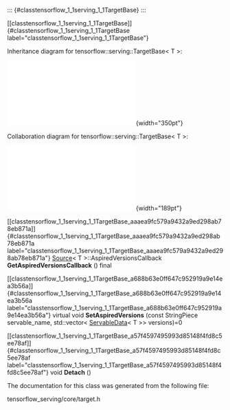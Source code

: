 ::: {#classtensorflow_1_1serving_1_1TargetBase}
:::

[\[classtensorflow\_1\_1serving\_1\_1TargetBase\]]{#classtensorflow_1_1serving_1_1TargetBase
label="classtensorflow_1_1serving_1_1TargetBase"}

Inheritance diagram for tensorflow::serving::TargetBase$<$ T $>$:

![image](classtensorflow_1_1serving_1_1TargetBase__inherit__graph.pdf){width="350pt"}

Collaboration diagram for tensorflow::serving::TargetBase$<$ T $>$:

![image](classtensorflow_1_1serving_1_1TargetBase__coll__graph.pdf){width="189pt"}

[\[classtensorflow\_1\_1serving\_1\_1TargetBase\_aaaea9fc579a9432a9ed298ab78eb871a\]]{#classtensorflow_1_1serving_1_1TargetBase_aaaea9fc579a9432a9ed298ab78eb871a
label="classtensorflow_1_1serving_1_1TargetBase_aaaea9fc579a9432a9ed298ab78eb871a"}
[Source](#classtensorflow_1_1serving_1_1Source)$<$ T
$>$::AspiredVersionsCallback **GetAspiredVersionsCallback** () final

[\[classtensorflow\_1\_1serving\_1\_1TargetBase\_a688b63e0ff647c952919a9e14ea3b56a\]]{#classtensorflow_1_1serving_1_1TargetBase_a688b63e0ff647c952919a9e14ea3b56a
label="classtensorflow_1_1serving_1_1TargetBase_a688b63e0ff647c952919a9e14ea3b56a"}
virtual void **SetAspiredVersions** (const StringPiece servable\_name,
std::vector$<$
[ServableData](#classtensorflow_1_1serving_1_1ServableData)$<$ T $>$$>$
versions)=0

[\[classtensorflow\_1\_1serving\_1\_1TargetBase\_a57f4597495993d85148f4fd8c5ee78af\]]{#classtensorflow_1_1serving_1_1TargetBase_a57f4597495993d85148f4fd8c5ee78af
label="classtensorflow_1_1serving_1_1TargetBase_a57f4597495993d85148f4fd8c5ee78af"}
void **Detach** ()

The documentation for this class was generated from the following file:

tensorflow\_serving/core/target.h
